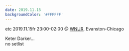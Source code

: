 ```yaml
---
date: 2019.11.15
backgroundColor: '#FFFFFF'
---
```


etc 2019.11.15fr 23:00-02:00 @ [WNUR](http://www.wnur.org/), Evanston-Chicago  

Keter Darker...  
no setlist